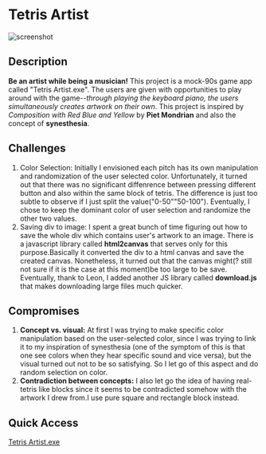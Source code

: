 # Tetris Artist
![screenshot](https://selinachang819.github.io/abc-student-repo/projects/project-a/screenshot.gif)
## Description
**Be an artist while being a musician!**
This project is a mock-90s game app called "Tetris Artist.exe". The users are given with opportunities to play around with the game--_through playing the keyboard piano, the users simultaneously creates artwork on their own_. This project is inspired by _Composition with Red Blue and Yellow_ by **Piet Mondrian** and also the concept of **synesthesia**.
## Challenges
1. Color Selection: Initially I envisioned each pitch has its own manipulation and randomization of the user selected color. Unfortunately, it turned out that there was no significant diffenrence between pressing different button and also within the same block of tetris. The difference is just too subtle to observe if I just split the value("0-50""50-100"). Eventually, I chose to keep the dominant color of user selection and randomize the other two values.
2. Saving div to image: I spent a great bunch of time figuring out how to save the whole div which contains user's artwork to an image. There is a javascript library called **html2canvas** that serves only for this purpose.Basically it converted the div to a html canvas and save the created canvas. Nonetheless, it turned out that the canvas might(? still not sure if it is the case at this moment)be too large to be save. Eventually, thank to Leon, I added another JS library called **download.js** that makes downloading large files much quicker.
## Compromises
1. **Concept vs. visual:** At first I was trying to make specific color manipulation based on the user-selected color, since I was trying to link it to my inspiration of synesthesia (one of the symptom of this is that one see colors when they hear specific sound and vice versa), but the visual turned out not to be so satisfying. So I let go of this aspect and do random selection on color.
2. **Contradiction between concepts:** I also let go the idea of having real-tetris like blocks since it seems to be contradicted somehow with the artwork I drew from.I use pure square and rectangle block instead.
## Quick Access
[Tetris Artist.exe](https://selinachang819.github.io/abc-student-repo/projects/project-a/)
